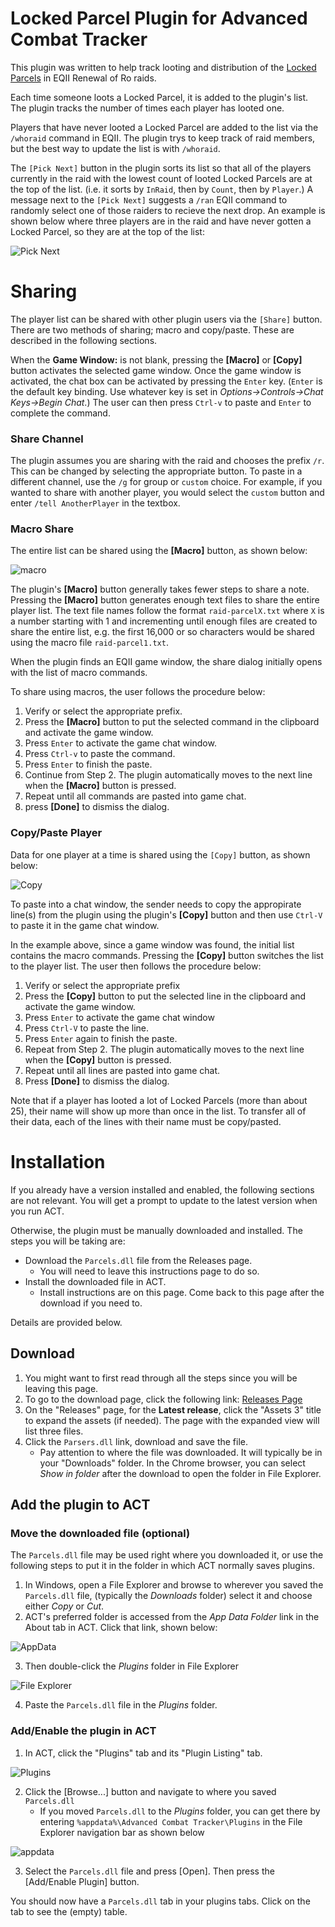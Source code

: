 ﻿# Locked Parcel Plugin for Advanced Combat Tracker
This plugin was written to help track looting and distribution of the [Locked Parcels](https://u.eq2wire.com/item/index/4266886992) in EQII Renewal of Ro raids.

Each time someone loots a Locked Parcel, it is added to the plugin's list. The plugin tracks the number of times each player has looted one.

Players that have never looted a Locked Parcel are added to the list via the `/whoraid` command in EQII. The plugin trys to keep track of raid members, but the best way to update the list is with `/whoraid`.

The `[Pick Next]` button in the plugin sorts its list so that all of the players currently in the raid with the lowest count of looted Locked Parcels are at the top of the list. (i.e. it sorts by `InRaid`, then by `Count`, then by `Player`.) A message next to the `[Pick Next]` suggests a `/ran` EQII command to randomly select one of those raiders to recieve the next drop. An example is shown below where three players are in the raid and have never gotten a Locked Parcel, so they are at the top of the list:

![Pick Next](images/list.png)


# Sharing
The player list can be shared with other plugin users via the `[Share]` button. There are two methods of sharing; macro and copy/paste. These are described in the following sections.

When the __Game Window:__ is not blank, pressing the __[Macro]__ or __[Copy]__ button activates the selected game window. Once the game window is activated, the chat box can be activated by pressing the `Enter` key. (`Enter` is the default key binding. Use whatever key is set in _Options->Controls->Chat Keys->Begin Chat_.) The user can then press `Ctrl-v` to paste and `Enter` to complete the command.

### Share Channel
The plugin assumes you are sharing with the raid and chooses the prefix `/r`. This can be changed by selecting the appropriate button.
To paste in a different channel, use the `/g` for group or `custom` choice. For example, if you wanted to share with another player, you would select the `custom` button and enter `/tell AnotherPlayer` in the textbox.

### Macro Share
The entire list can be shared using the **[Macro]** button, as shown below:

![macro](images/macro-button.png)

The plugin's **[Macro]** button generally takes fewer steps to share a note. Pressing the **[Macro]** button generates enough text files to share the entire player list. The text file names follow the format `raid-parcelX.txt` where `X` is a number starting with 1 and incrementing until enough files are created to share the entire list, e.g. the first 16,000 or so characters would be shared using the macro file `raid-parcel1.txt`.

When the plugin finds an EQII game window, the share dialog initially opens with the list of macro commands.

To share using macros, the user follows the procedure below:
1. Verify or select the appropriate prefix.
2. Press the **[Macro]** button to put the selected command in the clipboard and activate the game window.
3. Press `Enter` to activate the game chat window.
4. Press `Ctrl-v` to paste the command.
5. Press `Enter` to finish the paste.
5. Continue from Step 2. The plugin automatically moves to the next line when the **[Macro]** button is pressed.
6. Repeat until all commands are pasted into game chat.
6. press **[Done]** to dismiss the dialog.


### Copy/Paste Player
Data for one player at a time is shared using the `[Copy]` button, as shown below:

![Copy](images/copy-button.png)

To paste into a chat window, the sender needs to copy the appropirate line(s) from the plugin using the plugin's **[Copy]** button and then use `Ctrl-V` to paste it in the game chat window. 

In the example above, since a game window was found, the initial list contains the macro commands. Pressing the __[Copy]__ button switches the list to the player list. The user then follows the procedure below:
1. Verify or select the appropriate prefix
2. Press the **[Copy]** button to put the selected line in the clipboard and activate the game window.
3. Press `Enter` to activate the game chat window
4. Press `Ctrl-V` to paste the line.
4. Press `Enter` again to finish the paste.
5. Repeat from Step 2. The plugin automatically moves to the next line when the **[Copy]** button is pressed.
6. Repeat until all lines are pasted into game chat.
7. Press **[Done]** to dismiss the dialog.

Note that if a player has looted a lot of Locked Parcels (more than about 25), their name will show up more than once in the list. To transfer all of their data, each of the lines with their name must be copy/pasted.

# Installation

If you already have a version installed and enabled, the following sections are not relevant. You will get a prompt to update to the latest version when you run ACT.

Otherwise, the plugin must be manually downloaded and installed. 
The steps you will be taking are:
* Download the `Parcels.dll` file from the Releases page. 
  * You will need to leave this instructions page to do so.
* Install the downloaded file in ACT. 
  * Install instructions are on this page. Come back to this page after the download if you need to. 

Details are provided below. 

## Download

1. You might want to first read through all the steps since you will be leaving this page.
2. To go to the download page, click the following link: [Releases Page](https://github.com/jeffjl74/ACT_RoR_Parser/releases)
3. On the "Releases" page, for the __Latest release__, click the "Assets 3" title to expand the assets (if needed). 
The page with the expanded view will list three files.
4. Click the `Parsers.dll` link, download and save the file. 
	* Pay attention to where the file was downloaded. 
It will typically be in your "Downloads" folder.
In the Chrome browser, you can select _Show in folder_ after the download to open the folder in File Explorer.


## Add the plugin to ACT
### Move the downloaded file (optional)
The `Parcels.dll` file may be used right where you downloaded it, or use the following steps to put it in
the folder in which ACT normally saves plugins.

1. In Windows, open a File Explorer and browse to wherever you saved the `Parcels.dll` file, 
(typically the _Downloads_ folder) 
select it and choose either _Copy_ or _Cut_.
2. ACT's preferred folder is accessed from the _App Data Folder_ link in the About tab in ACT. Click that link, shown below:

![AppData](images/act-appdata.png)

3. Then double-click the _Plugins_ folder in File Explorer

![File Explorer](images/app-data.png)

4. Paste the `Parcels.dll` file in the _Plugins_ folder.

### Add/Enable the plugin in ACT
1. In ACT, click the "Plugins" tab and its "Plugin Listing" tab. 

![Plugins](images/plugins-tab.png)

2. Click the [Browse...] button and navigate to where you saved `Parcels.dll`
   * If you moved `Parcels.dll` to the _Plugins_ folder, you can get there by entering 
   `%appdata%\Advanced Combat Tracker\Plugins` 
   in the File Explorer navigation bar as shown below 

![appdata](images/type-appdata.png)

3. Select the `Parcels.dll` file and press [Open]. 
Then press the [Add/Enable Plugin] button. 

You should now have a `Parcels.dll` tab in your plugins tabs. Click on the tab to see the (empty) table. 

